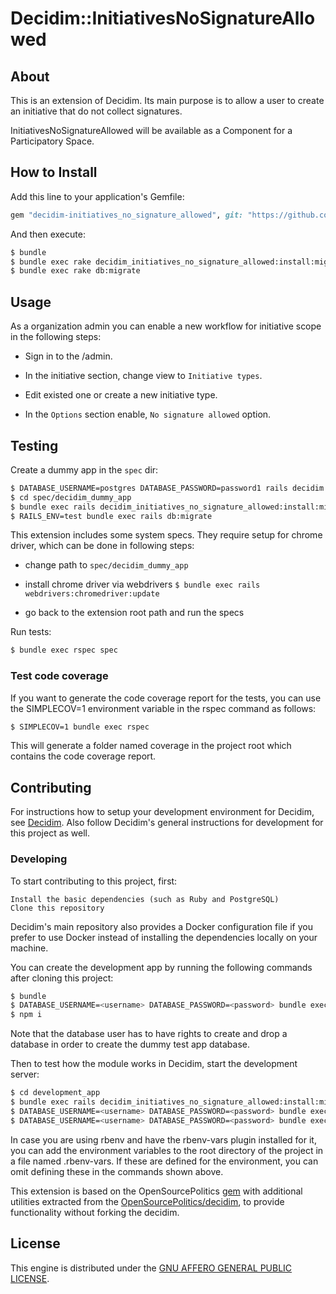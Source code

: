 # Decidim::InitiativesNoSignatureAllowed

## About

This is an extension of Decidim. Its main purpose is to allow a user to create an initiative
that do not collect signatures.

InitiativesNoSignatureAllowed will be available as a Component for a Participatory Space.

## How to Install

Add this line to your application's Gemfile:

```ruby
gem "decidim-initiatives_no_signature_allowed", git: "https://github.com/belighted/decidim-module-initiatives_nosignature_allowed.git"
```

And then execute:

```bash
$ bundle
$ bundle exec rake decidim_initiatives_no_signature_allowed:install:migrations
$ bundle exec rake db:migrate
```

## Usage

As a organization admin you can enable a new workflow for initiative scope in the following steps:

* Sign in to the /admin.

* In the initiative section, change view  to `Initiative types`.

* Edit existed one or create a new initiative type.

* In the `Options` section enable, `No signature allowed` option.

## Testing

Create a dummy app in the `spec` dir:

```bash
$ DATABASE_USERNAME=postgres DATABASE_PASSWORD=password1 rails decidim:generate_external_test_app
$ cd spec/decidim_dummy_app
$ bundle exec rails decidim_initiatives_no_signature_allowed:install:migrations
$ RAILS_ENV=test bundle exec rails db:migrate
```

This extension includes some system specs. They require setup for chrome driver, which can be done in following steps:

* change path to `spec/decidim_dummy_app`

* install chrome driver via webdrivers `$ bundle exec rails webdrivers:chromedriver:update`

* go back to the extension root path and run the specs

Run tests:

```bash
$ bundle exec rspec spec
```

### Test code coverage

If you want to generate the code coverage report for the tests, you can use the SIMPLECOV=1
environment variable in the rspec command as follows:

```bash
$ SIMPLECOV=1 bundle exec rspec
```

This will generate a folder named coverage in the project root which contains the code coverage report.

## Contributing

For instructions how to setup your development environment for Decidim, see [Decidim](https://github.com/decidim/decidim).
Also follow Decidim's general instructions for development for this project as well.

### Developing

To start contributing to this project, first:

    Install the basic dependencies (such as Ruby and PostgreSQL)
    Clone this repository

Decidim's main repository also provides a Docker configuration file if you prefer to use Docker instead of installing the dependencies locally on your machine.

You can create the development app by running the following commands after cloning this project:

```bash
$ bundle
$ DATABASE_USERNAME=<username> DATABASE_PASSWORD=<password> bundle exec rails decidim:generate_external_development_app
$ npm i
```

Note that the database user has to have rights to create and drop a database in order to create the dummy test app database.

Then to test how the module works in Decidim, start the development server:

```bash
$ cd development_app
$ bundle exec rails decidim_initiatives_no_signature_allowed:install:migrations
$ DATABASE_USERNAME=<username> DATABASE_PASSWORD=<password> bundle exec rails db:migrate
$ DATABASE_USERNAME=<username> DATABASE_PASSWORD=<password> bundle exec rails s
```

In case you are using rbenv and have the rbenv-vars plugin installed for it,
you can add the environment variables to the root directory of the project in a file named .rbenv-vars.
If these are defined for the environment, you can omit defining these in the commands shown above.

This extension is based on the OpenSourcePolitics [gem](https://github.com/OpenSourcePolitics/decidim-module-initiatives_nosignature_allowed) with additional utilities
extracted from the [OpenSourcePolitics/decidim](https://github.com/OpenSourcePolitics/decidim/tree/alt/petition_merge),
to provide functionality without forking the decidim.

## License

This engine is distributed under the [GNU AFFERO GENERAL PUBLIC LICENSE](LICENSE-AGPLv3.txt).
